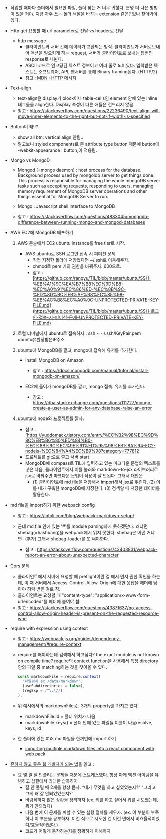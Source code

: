 - 작업할 때마다 폴더에서 필요한 파일, 폴더 찾는 거 너무 귀찮다. 분명 더 나은 방법이 있을 거야. 지금 자주 쓰는 폴더 색깔을 바꾸는 extension 같은? 있나 찾아봐야겠다.
- Http get 요청할 때 url parameter로 전달 vs header로 전달

  - http message
    - 클라이언트와 서버 간에 데이터가 교환되는 방식. 클라이언트가 서버로보내어 액션을 일으키게 하는 request, 서버가 클라이언트로 보내는 답변인 response로 나뉜다.
    - ASCII 코드로 인코딩된 텍스트 정보이고 여러 줄로 되어있다. 입력받은 텍스트는 소프트웨어, API, 웹서버를 통해 Binary framing된다. (HTTP/2)
    - 참고 : [MDN : HTTP 메시지](https://developer.mozilla.org/ko/docs/Web/HTTP/Messages)

- Text-align
  - text-align은 display가 block이나 table-cells인 element 안에 있는 inline 태그들을 align한다. Display 속성이 다른 애들은 건드리지 않음.
  - 참고 : <https://stackoverflow.com/questions/22236490/text-align-will-move-inner-elements-to-the-right-but-not-if-width-is-specified>
- Button이 왜!!?

  - show all btn: vertical align 안됨..
  - 알고보니 styled components로 준 attribute type button 때문에 button에 -webkit-appearance : button;이 적용됨.

- Mongo vs MongoD

  - Mongod (=mongo daemon) : host process for the database. Background process used by mongoldb server to get things done. This process is responsible for managing the whole mongoDB server tasks such as accepting requests, responding to users, managing memory requirement of MongoDB server operations and other things essential for MongoDB Server to run.
  - Mongo : Javascript shell interface to MongoDB

  - 참고 : <https://stackoverflow.com/questions/4883045/mongodb-difference-between-running-mongo-and-mongod-databases>

- AWS EC2에 MongoDB 배포하기

  1. AWS 콘솔에서 EC2 ubuntu instance를 free tier로 시작.

     - AWS ubuntu로 SSH 로그인 접속 시 퍼미션 문제
       - 직접 지정한 폴더에 저장했다면 ~/.ssh로 이동해주자.
       - chmod로 pem 키의 권한을 바꿔주자. 600으로.
       - 참고 : [https://github.com/rangyu/TIL/blob/master/ubuntu/SSH-%EB%A1%9C%EA%B7%B8%EC%9D%B8-%EC%A0%91%EC%86%8D-%EC%8B%9C-%ED%8D%BC%EB%AF%B8%EC%85%98-%EB%AC%B8%EC%A0%9C-UNPROTECTED-PRIVATE-KEY-FILE.md](https://github.com/rangyu/TIL/blob/master/ubuntu/SSH-로그인-접속-시-퍼미션-문제-UNPROTECTED-PRIVATE-KEY-FILE.md)

  2. 로컬 터미널에서 ubuntu로 접속하자 : ssh -i ~/.ssh/KeyPair.pem ubuntu@할당받은IP주소

  3. ubuntu에 MongoDB를 깔고, mongo에 접속해 유저를 추가한다.

     - Install MongoDB on Amazon

       - 참고 : <https://docs.mongodb.com/manual/tutorial/install-mongodb-on-amazon/>

     - EC2에 들어가 mongoDB를 깔고, mongo 접속. 유저를 추가한다.
       - 참고 : <https://dba.stackexchange.com/questions/111727/mongo-create-a-user-as-admin-for-any-database-raise-an-error>

  4. ubuntu에 node와 프로젝트를 깔자.

     - 참고 : [https://yuddomack.tistory.com/entry/%EC%B2%98%EC%9D%8C%EB%B6%80%ED%84%B0-%EC%8B%9C%EC%9E%91%ED%95%98%EB%8A%94-EC2-nodejs-%EC%84%A4%EC%B9%98?category=777812
     - 프로젝트를 git으로 깔고 서버 start
     - MongoDB에 compass로 TIL에 입력하고 있는 마크다운 문법의 텍스트를 넣은 다음, 클라이언트에서 이를 불러와 markdown-to-jsx 라이브러리로 jsx로 바꿔주면 마크다운 문법이 적용이 잘 안된다. 그래서 대안은
       - (1) 클라이언트에 md file을 저장해서 import해서 jsx로 뿌린다. (2) 이를 내가 구축한 mongoDB에 저장한다. (3) 검색할 때 저장한 데이터를 활용한다.

- md file을 import하기 위한 webpack config

  - 참고 : <https://intoli.com/blog/webpack-markdown-setup/>

  - 근데 md file 안에 있는 '#'를 module parsing하지 못하겠단다. 왜냐면 shebag(=hashbang)을 webpack에서 읽지 못한다. shebag은 어떤 거냐면- (추가) 그래서 shebag-loader를 또 써야한다.
    - 참고 : <https://stackoverflow.com/questions/43403831/webpack-report-an-error-about-unexpected-character>

- Cors 문제

  - 클라이언트에서 서버에 요청할 때 preflight이란 걸 해서 먼저 권한 확인을 하는데, 이 때 서버에서 Access-Control-Allow-Origin에 대한 응답을 헤더에 담아야 허락 받은 걸로 침.
  - 클라이언트는 요청할 때 "content-type": "application/x-www-form-urlencoded"를 헤더에 붙여야 함.
  - 참고 : <https://stackoverflow.com/questions/43871637/no-access-control-allow-origin-header-is-present-on-the-requested-resource-whe>

- require with expression using context

  - 참고 : <https://webpack.js.org/guides/dependency-management/#require-context>

  - require를 해야하는데 검색해서 하고싶다? the exact module is not known on compile time? require의 context function을 사용해서 특정 directory 안의 파일 중 matching하는 것을 찾아올 수 있다.

    ```javascript
    const markdownFile = require.context(
      "파일위치 ex /data/markdown",
      (useSubdirectories = false),
      (regExp = /^\.\//)
    );
    ```

  - 위 예시에서의 markdownFiles는 3개의 property를 가지고 있다.

    - markdownFile.id = 폴더 위치가 나옴
    - markdownFile.keys() = 폴더 안에 있는 파일들 이름이 나옴resolve, keys, id

  - 한 폴더에 있는 여러 md 파일을 한꺼번에 import 하기

    - [importing multiple markdown files into a react component with web pack](https://medium.com/@shawnstern/importing-multiple-markdown-files-into-a-react-component-with-webpack-7548559fce6f)

- [흔하지 않고 좋은 웹 개발자가 되는 법](https://joshua1988.github.io/web-development/translation/how-to-become-uncommonly-web-dev/)을 읽고 :
  - 요 몇 일 잘 안풀리는 문제들 때문에 스트레스였다. 항상 아래 액션 아이템을 유념하고 삽질에서 최대한 습득하자
    - 잘 안 풀릴 때 2개를 항상 묻자. “내가 무엇을 하고 싶었었는지?” “그리고 그게 왜 잘 안되었었는지?”
    - 바람직하지 않은 상황을 정리하자 (ex. 뭐를 하고 싶어서 뭐를 시도했는데, 뭐가 안되었다)
    - 다음 번에 이 문제를 피할 수 있는 실행 절차를 세우자. (ex. 이 부분이 부족하니 이 부분을 공부하자. 이런 식으로 시도한 건 이런 면에서 비효율적이었다/효율적이었다.)
    - 코드가 어떻게 동작하는지를 정확하게 이해하자
